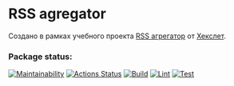 # RSS agregator

Создано в рамках учебного проекта [RSS агрегатор](https://ru.hexlet.io/programs/frontend/projects/11) от [Хекслет](https://ru.hexlet.io/).

### Package status:

[![Maintainability](https://api.codeclimate.com/v1/badges/7ba44e796008a4c8cc3c/maintainability)](https://codeclimate.com/github/cgehuzi/frontend-project-lvl3/maintainability)
[![Actions Status](https://github.com/cgehuzi/frontend-project-lvl3/workflows/hexlet-check/badge.svg)](https://github.com/cgehuzi/frontend-project-lvl3/actions)
[![Build](https://github.com/cgehuzi/frontend-project-lvl3/actions/workflows/build.yml/badge.svg)](https://github.com/cgehuzi/frontend-project-lvl3/actions/workflows/build.yml)
[![Lint](https://github.com/cgehuzi/frontend-project-lvl3/actions/workflows/lint.yml/badge.svg)](https://github.com/cgehuzi/frontend-project-lvl3/actions/workflows/lint.yml)
[![Test](https://github.com/cgehuzi/frontend-project-lvl3/actions/workflows/test.yml/badge.svg)](https://github.com/cgehuzi/frontend-project-lvl3/actions/workflows/test.yml)
